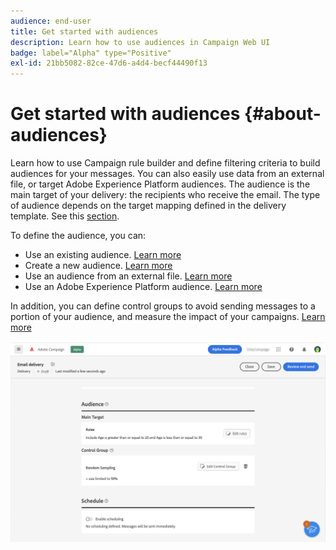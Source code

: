 ```yaml
---
audience: end-user
title: Get started with audiences
description: Learn how to use audiences in Campaign Web UI
badge: label="Alpha" type="Positive"
exl-id: 21bb5082-82ce-47d6-a4d4-becf44490f13
---
```


# Get started with audiences {#about-audiences}

<!--
Audience only created for the delivery, not available later-->


<!--
Three ways:
* existing audience

Campaign or AEP Audiences

* create new on the fly

query like AEP segment builder (same component with campaign data)

* import from file

show use case with a new audience creation (or import from file?)

control groups like acc: exract, random, based on attribute
-->

Learn how to use Campaign rule builder and define filtering criteria to build audiences for your messages. You can also easily use data from an external file, or target Adobe Experience Platform audiences. The audience is the main target of your delivery: the recipients who receive the email. The type of audience depends on the target mapping defined in the delivery template. See this [section](../email/create-email.md). 

To define the audience, you can:

* Use an existing audience. [Learn more](add-audience.md)
* Create a new audience. [Learn more](segment-builder.md)
* Use an audience from an external file. [Learn more](file-audience.md)
* Use an Adobe Experience Platform audience. [Learn more](aep-audience.md)

In addition, you can define control groups to avoid sending messages to a portion of your audience, and measure the impact of your campaigns. [Learn more](control-group.md)

![](assets/about-audience.png)
